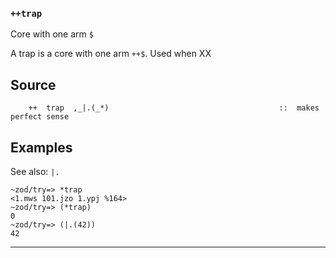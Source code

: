 ### `++trap`

Core with one arm `$`

A trap is a core with one arm `++$`. Used when XX

Source
------

        ++  trap  ,_|.(_*)                                      ::  makes perfect sense

Examples
--------

See also: `|.`

    ~zod/try=> *trap
    <1.mws 101.jzo 1.ypj %164>
    ~zod/try=> (*trap)
    0
    ~zod/try=> (|.(42))
    42



***

